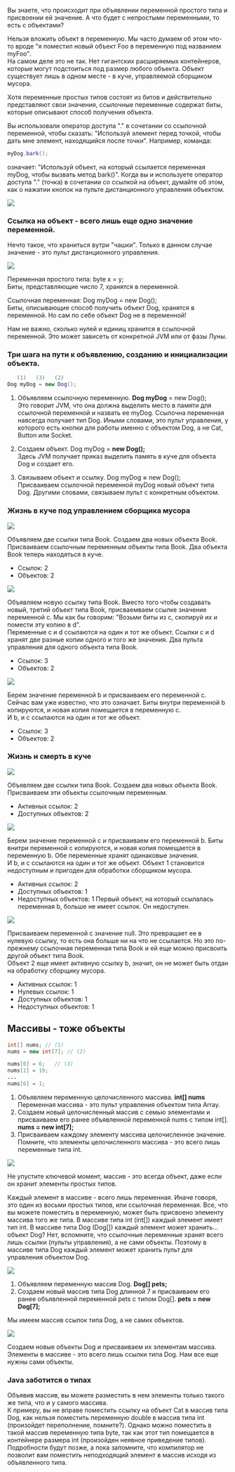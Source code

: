 Вы знаете, что происходит при объявлении переменной простого типа и присвоении ей значение. А что будет с непростыми переменными, то есть с объектами?

Нельзя вложить объект в переменную. Мы часто думаем об этом что-то вроде "я поместил новый объект Foo в переменную под названием myFoo".  
На самом деле это не так. Нет гигантских расширяемых контейнеров, которые могут подстоиться под размер любого объекта. Объект существует лишь в одном месте - в куче, управляемой сборщиком мусора.

Хотя переменные простых типов состоят из битов и действительно представляют свои значения, ссылочные переменные содержат биты, которые описывают способ получения объекта.

Вы использовали оператор доступа "." в сочетании со ссылочной переменной, чтобы сказать: "Используй элемент перед точкой, чтобы дать мне элемент, находящийся после точки". Например, команда:
```java
myDog.bark();
```
означает: "Используй объект, на который ссылается переменная myDog, чтобы вызвать метод bark()". Когда вы и используете оператор доступа "." (точка) в сочетании со ссылкой на объект, думайте об этом, как о нажатии кнопок на пульте дистанционного управления объектом.

![](assets/remote-control.png)

### Ссылка на объект - всего лишь еще одно значение переменной.

Нечто такое, что храниться вутри "чашки". Только в данном случае значение - это пульт дистанционного управления.

![](assets/simple-and-reference.png)

Переменная простого типа: byte x = y;  
Биты, представляющие число 7, хранятся в переменной.

Ссылочная переменная: Dog myDog = new Dog();  
Биты, описывающие способ получить объект Dog, хранятся в переменной. Но сам по себе объект Dog не в переменной!

Нам не важно, сколько нулей и единиц хранится в ссылочной переменной. Это может зависеть от конкретной JVM или от фазы Луны.

### Три шага на пути к объявлению, созданию и инициализации объекта.

```java
   (1)   (3)   (2)
Dog myDog = new Dog();
```
1. Объявляем ссылочную переменную. **Dog myDog** = new Dog();   
Это говорит JVM, что она должна выделить место в памяти для ссылочной переменной и назвать ее myDog. Ссылочна переменная навсегда получает тип Dog. Иными словами, это пульт управления, у которого есть кнопки для работы именно с объектом Dog, а не Cat, Button или Socket.

2. Создаем объект. Dog myDog = **new Dog();**  
Здесь JVM получает приказ выделить память в куче для объекта Dog и создает его.

3. Связываем объект и ссылку. Dog myDog **=** new Dog();  
Присваиваем ссылочной переменной myDog новый объект типа Dog. Другими словами, связываем пульт с конкретным объектом.

### Жизнь в куче под управлением сборщика мусора

![](assets/heap-1.png)

Объявляем две ссылки типа Book. Создаем два новых объекта Book. Присваиваем ссылочным переменным объекты типа Book. Два объекта Book теперь находяться в куче.
- Ссылок: 2
- Объектов: 2

![](assets/heap-2.png)

Объявляем новую ссылку типа Book. Вместо того чтобы создавать новый, третий объект типа Book, присваемваем ссылке значение переменной с. Мы как бы говорим: "Возьми биты из c, скопируй их и помести эту копию в d".  
Переменные c и d ссылаются на один и тот же объект. Ссылки c и d хранят две разные копии одного и того же значения. Два пульта управления для одного объекта типа Book.  
- Ссылок: 3
- Объектов: 2

![](assets/heap-3.png)

Берем значение переменной b и присваиваем его переменной c. Сейчас вам уже известно, что это означает. Биты внутри переменной b копируются, и новая копия помещается в переменную c.  
И b, и c ссылаются на один и тот же объект.  
- Ссылок: 3
- Объектов: 2

### Жизнь и смерть в куче

![](assets/heap-1.png)

Объявляем две ссылки типа Book. Создаем два новых объекта Book. Присваиваем эти объекты ссылочным переменным.
- Активных ссылок: 2
- Доступных объектов: 2

![](assets/heap-4.png)

Берем значение переменной c и присваиваем его переменной b. Биты внитри переменной c копируются, и новая копия помещается в переменную b. Обе переменные хранят одинаковые значения.  
И b, и c ссылаются на один и тот же объект. Объект 1 становится недоступным и пригоден для обработки сборщиком мусора.
- Активных ссылок: 2
- Доступных объектов: 1
- Недоступных объектов: 1
Первый объект, на который ссылалась переменная b, больше не имеет ссылок. Он недоступен.

![](assets/heap-5.png)

Присваиваем переменной c значение null. Это превращает ее в нулевую ссылку, то есть она больше ни на что не ссылается. Но это по-прежнему ссылочная переменная типа Book и ей еще можно присвоить другой объект типа Book.  
Объект 2 еще имеет активную ссылку b, значит, он не может быть отдан на обработку сборщику мусора.
- Активных ссылок: 1
- Нулевых ссылок: 1
- Доступных объектов: 1
- Недоступных объектов: 1

## Массивы - тоже объекты
```java
int[] nums; // (1)
nums = new int[7]; // (2)

nums[0] = 6;   // (3)
nums[1] = 19;
...
nums[6] = 1;
```
1. Объявляем переменную целочисленного массива. **int[] nums**  
Переменная массива - это пульт управления объектом типа Array.
2. Создаем новый целочисленный массив с семью элементами и присваиваем его ранее объявленной переменной nums с типом int[]. **nums = new int[7];**
3. Присваиваем каждому элементу массива целочисленное значение. Помните, что элементы целочисленного массива - это всего лишь переменные типа int.

![](assets/array-1.png)

Не упустите ключевой момент, массив - это всегда объект, даже если он хранит элементы простых типов.

Каждый элемент в массиве - всего лишь переменная. Иначе говоря, это один из восьми простых типов, или ссылочная переменная. Все, что вы можете поместить в переменную, может быть присвоено элементу массива того же типа. В массиве типа int (int[]) каждый элемент имеет тип int. В массиве типа Dog (Dog[]) каждый элемент может хранить... объект Dog? Нет, вспомните, что ссылочные переменные хранят всего лишь ссылки (пульты управления), а не сами объекты. Поэтому в массиве типа Dog каждый элемент может хранить пульт для управления объектом Dog.  

![](assets/array-2.png)

1. Объявляем переменную массив Dog. **Dog[] pets;**
2. Создаем новый массив типа Dog длинной 7 и присваиваем его ранее объявленной переменной pets с типом Dog[]. **pets = new Dog[7];**

Мы имеем массив ссылок типа Dog, а не самих объектов.

![](assets/array-3.png)

Создаем новые объекты Dog и присваиваем их элементам массива. Элементы в массиве - это всего лишь ссылки типа Dog. Нам все еще нужны сами объекты.

### Java заботится о типах
Объявив массив, вы можете разместить в нем элементы только такого же типа, что и у самого массива.  
К примеру, вы не вправе поместить ссылку на объект Cat в массив типа Dog, как нельзя поместить переменную double в массив типа int (произойдет переполнение, помните?). Однако можно поместить в такой массив переменную типа byte, так как этот тип помещается в контейнере размера int (произойден неявное приведение типов). Подробности будут позже, а пока запомните, что компилятор не позволит вам поместить неподходящий элемент в массив исходя из объявленного типа.


